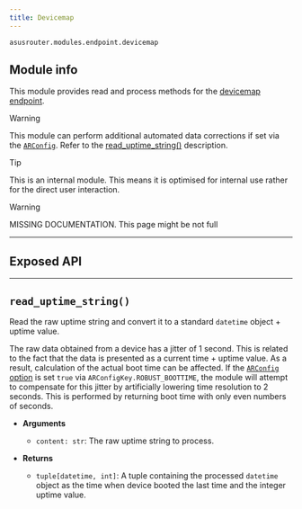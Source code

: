 ```yaml
---
title: Devicemap
---
```


`asusrouter.modules.endpoint.devicemap`

## Module info

This module provides read and process methods for the [devicemap endpoint](#).

> [!warning]
> This module can perform additional automated data corrections if set via the [`ARConfig`](/library/config.md). Refer to the [read_uptime_string()](#read-uptime-string) description.

> [!tip]
> This is an internal module. This means it is optimised for internal use rather for the direct user interaction.

> [!warning]
> MISSING DOCUMENTATION. This page might be not full

---

## Exposed API

---

## `read_uptime_string()`

Read the raw uptime string and convert it to a standard `datetime` object + uptime value.

The raw data obtained from a device has a jitter of 1 second. This is related to the fact that the data is presented as a current time + uptime value. As a result, calculation of the actual boot time can be affected. If the [`ARConfig` option](/library/config.md) is set `true` via `ARConfigKey.ROBUST_BOOTTIME`, the module will attempt to compensate for this jitter by artificially lowering time resolution to 2 seconds. This is performed by returning boot time with only even numbers of seconds.

- **Arguments**

  - `content: str`: The raw uptime string to process.

- **Returns**

  - `tuple[datetime, int]`: A tuple containing the processed `datetime` object as the time when device booted the last time and the integer uptime value.

